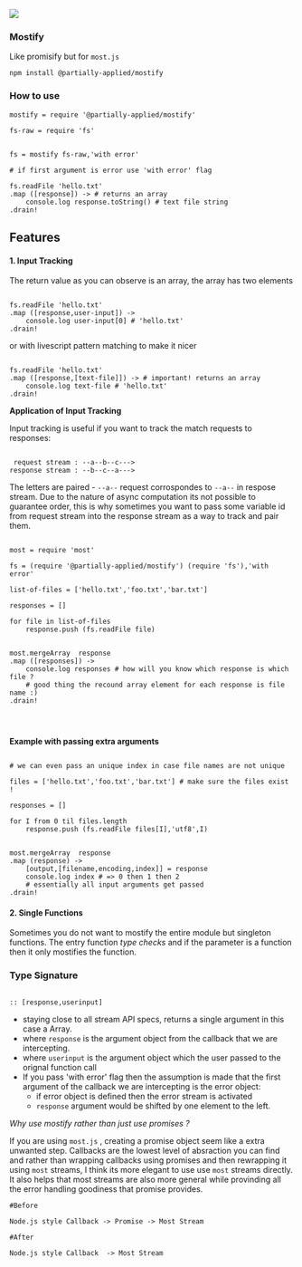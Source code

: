 
![](https://i.imgur.com/Whw8XEX.jpg)

### Mostify
Like promisify but for `most.js`

```
npm install @partially-applied/mostify
```

### How to use

```livescript
mostify = require '@partially-applied/mostify'

fs-raw = require 'fs'


fs = mostify fs-raw,'with error' 

# if first argument is error use 'with error' flag

fs.readFile 'hello.txt'
.map ([response]) -> # returns an array
    console.log response.toString() # text file string
.drain!
```

## Features

#### 1. Input Tracking

The return value as you can observe is an array, the array has two elements

```livescript

fs.readFile 'hello.txt'
.map ([response,user-input]) -> 
    console.log user-input[0] # 'hello.txt'
.drain!

```

or with livescript pattern matching to make it nicer

```livescript

fs.readFile 'hello.txt'
.map ([response,[text-file]]) -> # important! returns an array
    console.log text-file # 'hello.txt'
.drain!

```

**Application of Input Tracking**

Input tracking is useful if you want to track the match requests to responses:

```livescript

 request stream : --a--b--c--->
response stream : --b--c--a--->

```

The letters are paired - `--a--` request corrospondes to `--a--` in respose stream. Due to the nature of async computation its not possible to guarantee order, this is why sometimes you want to pass some variable id from request stream into the response stream as a way to track and pair them.

```livescript

most = require 'most'

fs = (require '@partially-applied/mostify') (require 'fs'),'with error'

list-of-files = ['hello.txt','foo.txt','bar.txt']

responses = []

for file in list-of-files
    response.push (fs.readFile file)


most.mergeArray  response
.map ([responses]) ->
    console.log responses # how will you know which response is which file ?
    # good thing the recound array element for each response is file name :)
.drain!




```


**Example with passing extra arguments**


```livescript

# we can even pass an unique index in case file names are not unique

files = ['hello.txt','foo.txt','bar.txt'] # make sure the files exist !

responses = []

for I from 0 til files.length
    response.push (fs.readFile files[I],'utf8',I)


most.mergeArray  response
.map (response) ->
    [output,[filename,encoding,index]] = response
    console.log index # => 0 then 1 then 2 
    # essentially all input arguments get passed
.drain!

```

#### 2. Single Functions

Sometimes you do not want to mostify the entire module but singleton functions. The entry function *type checks* and if the parameter is a function then it only mostifies the function. 


### Type Signature
```livescript

:: [response,userinput]

```

- staying close to all stream API specs, returns a single argument in this    case a Array.
- where `response` is the argument object from the callback that we are intercepting.
- where `userinput` is the argument object which the user passed to the orignal function call
- If you pass 'with error' flag then the assumption is made that the first argument of the callback we are intercepting is the error object:
    - if error object is defined then the error stream is activated
    - `response` argument would be shifted by one element to the left.

 



*Why use mostify rather than just use promises ?*


If you are using `most.js` , creating a promise object seem like a extra unwanted step. Callbacks are the lowest level of absraction you can find and rather than wrapping callbacks using promises and then rewrapping it using `most` streams, I think its more elegant to use use `most` streams directly. It also helps that most streams are also more general while provinding all the error handling goodiness that promise provides.

```livescript
#Before

Node.js style Callback -> Promise -> Most Stream

#After

Node.js style Callback  -> Most Stream
```